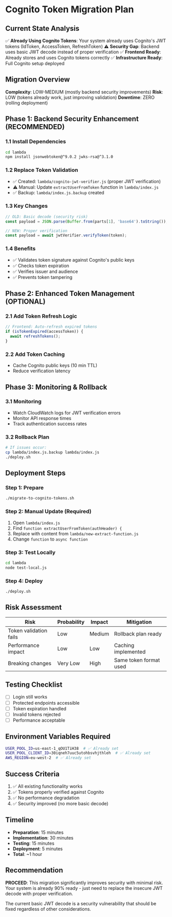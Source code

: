 # Cognito Token Migration Plan

## Current State Analysis

✅ **Already Using Cognito Tokens**: Your system already uses Cognito's JWT tokens (IdToken, AccessToken, RefreshToken)
⚠️ **Security Gap**: Backend uses basic JWT decode instead of proper verification
✅ **Frontend Ready**: Already stores and uses Cognito tokens correctly
✅ **Infrastructure Ready**: Full Cognito setup deployed

## Migration Overview

**Complexity**: LOW-MEDIUM (mostly backend security improvements)
**Risk**: LOW (tokens already work, just improving validation)
**Downtime**: ZERO (rolling deployment)

## Phase 1: Backend Security Enhancement (RECOMMENDED)

### 1.1 Install Dependencies
```bash
cd lambda
npm install jsonwebtoken@^9.0.2 jwks-rsa@^3.1.0
```

### 1.2 Replace Token Validation
- ✅ Created: `lambda/cognito-jwt-verifier.js` (proper JWT verification)
- ⚠️ Manual: Update `extractUserFromToken` function in `lambda/index.js`
- ✅ Backup: `lambda/index.js.backup` created

### 1.3 Key Changes
```javascript
// OLD: Basic decode (security risk)
const payload = JSON.parse(Buffer.from(parts[1], 'base64').toString());

// NEW: Proper verification
const payload = await jwtVerifier.verifyToken(token);
```

### 1.4 Benefits
- ✅ Validates token signature against Cognito's public keys
- ✅ Checks token expiration
- ✅ Verifies issuer and audience
- ✅ Prevents token tampering

## Phase 2: Enhanced Token Management (OPTIONAL)

### 2.1 Add Token Refresh Logic
```javascript
// Frontend: Auto-refresh expired tokens
if (isTokenExpired(accessToken)) {
  await refreshTokens();
}
```

### 2.2 Add Token Caching
- Cache Cognito public keys (10 min TTL)
- Reduce verification latency

## Phase 3: Monitoring & Rollback

### 3.1 Monitoring
- Watch CloudWatch logs for JWT verification errors
- Monitor API response times
- Track authentication success rates

### 3.2 Rollback Plan
```bash
# If issues occur:
cp lambda/index.js.backup lambda/index.js
./deploy.sh
```

## Deployment Steps

### Step 1: Prepare
```bash
./migrate-to-cognito-tokens.sh
```

### Step 2: Manual Update (Required)
1. Open `lambda/index.js`
2. Find `function extractUserFromToken(authHeader) {`
3. Replace with content from `lambda/new-extract-function.js`
4. Change `function` to `async function`

### Step 3: Test Locally
```bash
cd lambda
node test-local.js
```

### Step 4: Deploy
```bash
./deploy.sh
```

## Risk Assessment

| Risk | Probability | Impact | Mitigation |
|------|-------------|--------|------------|
| Token validation fails | Low | Medium | Rollback plan ready |
| Performance impact | Low | Low | Caching implemented |
| Breaking changes | Very Low | High | Same token format used |

## Testing Checklist

- [ ] Login still works
- [ ] Protected endpoints accessible
- [ ] Token expiration handled
- [ ] Invalid tokens rejected
- [ ] Performance acceptable

## Environment Variables Required

```bash
USER_POOL_ID=us-east-1_qOU1TiH38  # ✅ Already set
USER_POOL_CLIENT_ID=30iqneh7uuc5utohbsvhjthleh  # ✅ Already set
AWS_REGION=eu-west-2  # ✅ Already set
```

## Success Criteria

1. ✅ All existing functionality works
2. ✅ Tokens properly verified against Cognito
3. ✅ No performance degradation
4. ✅ Security improved (no more basic decode)

## Timeline

- **Preparation**: 15 minutes
- **Implementation**: 30 minutes  
- **Testing**: 15 minutes
- **Deployment**: 5 minutes
- **Total**: ~1 hour

## Recommendation

**PROCEED**: This migration significantly improves security with minimal risk. Your system is already 90% ready - just need to replace the insecure JWT decode with proper verification.

The current basic JWT decode is a security vulnerability that should be fixed regardless of other considerations.
